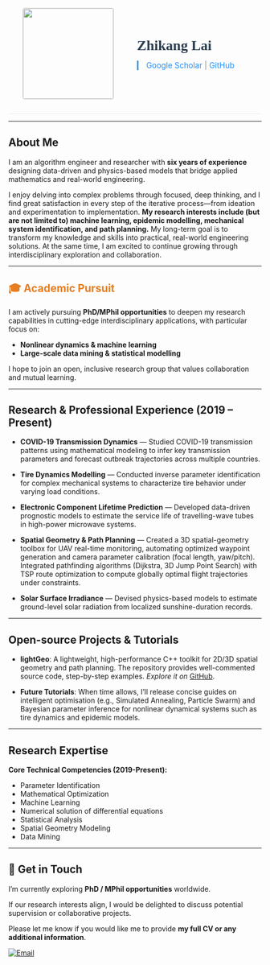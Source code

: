 <div style="display: flex; align-items: center; max-width: 600px; margin: 0 auto; padding: 2em; border-bottom: 1px solid #eee;">
  <div style="flex: 0 0 200px;">
    <img 
      src="/icon/me2.JPG"         
      style="
        width: 180px;
        height: 180px;
        border-radius: 4px;   
        border: 1px solid #ddd;
        object-fit: cover;
      "
    >
  </div>
  
  <div style="flex: 1; padding-left: 2em; text-align: left;">
    <h1 style="color: #2c3e50; margin: 0 0 0.5em; font-family: 'Times New Roman', serif;">
      Zhikang Lai
    </h1>
    <div style="color: #7f8c8d; font-size: 1.1em; border-left: 3px solid #3498db; padding-left: 1em;">
      <a href="https://scholar.google.com/citations?user=eUJqqJYAAAAJ" target="_blank" style="color:#1e90ff;text-decoration:none;">Google Scholar</a>  | 
      <a href="https://github.com/ZhikangLai" target="_blank" style="color:#1e90ff;text-decoration:none;">GitHub</a>
    </div>
  </div>
</div>



---

## **About Me**

I am an algorithm engineer and researcher with **six years of experience** designing data-driven and physics-based models that bridge applied mathematics and real-world engineering.  

I enjoy delving into complex problems through focused, deep thinking, and I find great satisfaction in every step of the iterative process—from ideation and experimentation to implementation. **My research interests include (but are not limited to) machine learning, epidemic modelling, mechanical system identification, and path planning.** My long-term goal is to transform my knowledge and skills into practical, real-world engineering solutions. At the same time, I am excited to continue growing through interdisciplinary exploration and collaboration.



---

## <span style="color:#e67e22;">🎓 **Academic Pursuit**</span> 

I am actively pursuing **​PhD/MPhil opportunities**​ to deepen my research capabilities in cutting-edge interdisciplinary applications, with particular focus on:

- **Nonlinear dynamics & machine learning**  
- **Large-scale data mining & statistical modelling**

I hope to join an open, inclusive research group that values collaboration and mutual learning.

---

## **Research & Professional Experience (2019 – Present)**
- **COVID-19 Transmission Dynamics** — Studied COVID-19 transmission patterns using mathematical modeling to infer key transmission parameters and forecast outbreak trajectories across multiple countries.  

- **Tire Dynamics Modelling** — Conducted inverse parameter identification for complex mechanical systems to characterize tire behavior under varying load conditions.  

- **Electronic Component Lifetime Prediction** — Developed data-driven prognostic models to estimate the service life of travelling-wave tubes in high-power microwave systems.

- **Spatial Geometry & Path Planning** — Created a 3D spatial-geometry toolbox for UAV real-time monitoring, automating optimized waypoint generation and camera parameter calibration (focal length, yaw/pitch). Integrated pathfinding algorithms (Dijkstra, 3D Jump Point Search) with TSP route optimization to compute globally optimal flight trajectories under constraints.

- **Solar Surface Irradiance** — Devised physics-based models to estimate ground-level solar radiation from localized sunshine-duration records.

---

## **Open-source Projects & Tutorials**
- **lightGeo**: A lightweight, high-performance C++ toolkit for 2D/3D spatial geometry and path planning. The repository provides well-commented source code, step-by-step examples.
    *Explore it on* [GitHub](https://github.com/ZhikangLai/lightGeo).


- **Future Tutorials**: When time allows, I’ll release concise guides on intelligent optimisation (e.g., Simulated Annealing, Particle Swarm) and Bayesian parameter inference for nonlinear dynamical systems such as tire dynamics and epidemic models.


---

## **Research Expertise**
**Core Technical Competencies (2019-Present):**

- Parameter Identification
- Mathematical Optimization
- Machine Learning
- Numerical solution of differential equations 
- Statistical Analysis 
- Spatial Geometry Modeling
- Data Mining  


---

## 📧 **Get in Touch**

I’m currently exploring **PhD / MPhil opportunities** worldwide.  

If our research interests align, I would be delighted to discuss potential supervision or collaborative projects.
 
Please let me know if you would like me to provide **my full CV or any additional information**.

[![Email](https://img.shields.io/badge/Email-zhk.lai.contact@gmail.com-1e90ff?style=for-the-badge&logo=gmail)](mailto:zhk.lai.contact@gmail.com)